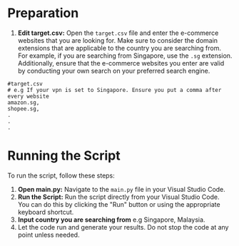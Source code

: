 # Preparation

1. **Edit target.csv:** Open the `target.csv` file and enter the e-commerce websites that you are looking for. Make sure to consider the domain extensions that are applicable to the country you are searching from. For example, if you are searching from Singapore, use the `.sg` extension. Additionally, ensure that the e-commerce websites you enter are valid by conducting your own search on your preferred search engine.

```csv
#target.csv
# e.g If your vpn is set to Singapore. Ensure you put a comma after every website
amazon.sg,
shopee.sg,
.
.
.

```

# Running the Script

To run the script, follow these steps:

1. **Open main.py:** Navigate to the `main.py` file in your Visual Studio Code.
2. **Run the Script:** Run the script directly from your Visual Studio Code. You can do this by clicking the "Run" button or using the appropriate keyboard shortcut.
3. **Input country you are searching from** e.g Singapore, Malaysia.
4. Let the code run and generate your results. Do not stop the code at any point unless needed.

